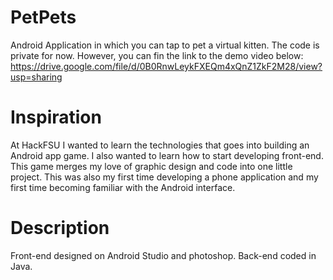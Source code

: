 # PetPets
Android Application in which you can tap to pet a virtual kitten. 
The code is private for now. However, you can fin the link to the demo video below:
https://drive.google.com/file/d/0B0RnwLeykFXEQm4xQnZ1ZkF2M28/view?usp=sharing

# Inspiration
At HackFSU I wanted to learn the technologies that goes into building an Android app game. I also wanted to learn how to start developing front-end. This game merges my love of graphic design and code into one little project.
This was also my first time developing a phone application and my first time becoming familiar with the Android interface. 

# Description 
Front-end designed on Android Studio and photoshop.
Back-end coded in Java.
